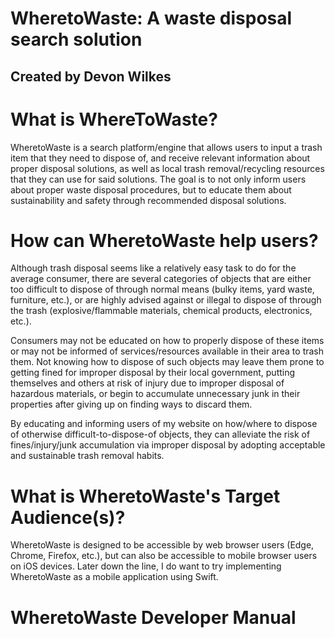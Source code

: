 # WheretoWaste: A waste disposal search solution
## Created by Devon Wilkes

# What is WhereToWaste?
WheretoWaste is a search platform/engine that allows users to input a trash item that they need to dispose of, and receive relevant information about proper disposal solutions, as well as local trash removal/recycling resources that they can use for said solutions. The goal is to not only inform users about proper waste disposal procedures, but to educate them about sustainability and safety through recommended disposal solutions.

# How can WheretoWaste help users?
Although trash disposal seems like a relatively easy task to do for the average consumer, there are several categories of objects that are either too difficult to dispose of through normal means (bulky items, yard waste, furniture, etc.), or are highly advised against or illegal to dispose of through the trash (explosive/flammable materials, chemical products, electronics, etc.). 

Consumers may not be educated on how to properly dispose of these items or may not be informed of services/resources available in their area to trash them. Not knowing how to dispose of such objects may leave them prone to getting fined for improper disposal by their local government, putting themselves and others at risk of injury due to improper disposal of hazardous materials, or begin to accumulate unnecessary junk in their properties after giving up on finding ways to discard them.

By educating and informing users of my website on how/where to dispose of otherwise difficult-to-dispose-of objects, they can alleviate the risk of fines/injury/junk accumulation via improper disposal by adopting acceptable and sustainable trash removal habits.

# What is WheretoWaste's Target Audience(s)?
WheretoWaste is designed to be accessible by web browser users (Edge, Chrome, Firefox, etc.), but can also be accessible to mobile browser users on iOS devices. Later down the line, I do want to try implementing WheretoWaste as a mobile application using Swift.

# WheretoWaste Developer Manual

